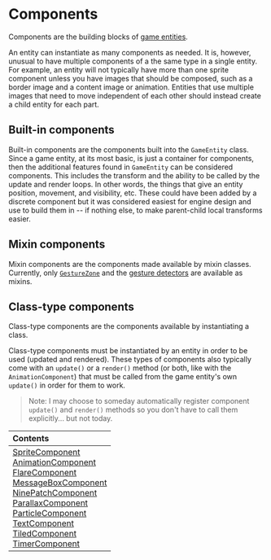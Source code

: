 # Components

Components are the building blocks of [game entities](game_entity.md).

An entity can instantiate as many components as needed.  It is, however, unusual to have multiple components of a the same type in a single entity.  For example, an entity will not typically have more than one sprite component unless you have images that should be composed, such as a border image and a content image or animation.  Entities that use multiple images that need to move independent of each other should instead create a child entity for each part.

## Built-in components

Built-in components are the components built into the `GameEntity` class.  Since a game entity, at its most basic, is just a container for components, then the additional features found in `GameEntity` can be considered components.  This includes the transform and the ability to be called by the update and render loops.  In other words, the things that give an entity position, movement, and visibility, etc.  These could have been added by a discrete component but it was considered easiest for engine design and use to build them in -- if nothing else, to make parent-child local transforms easier.

## Mixin components

Mixin components are the components made available by mixin classes.  Currently, only [`GestureZone`](input.md#gesturezone-mixin) and the [gesture detectors](input.md#gesture-detector-mixins) are available as mixins.

## Class-type components

Class-type components are the components available by instantiating a class.

Class-type components must be instantiated by an entity in order to be used (updated and rendered).  These types of components also typically come with an `update()` or a `render()` method (or both, like with the `AnimationComponent`) that must be called from the game entity's own `update()` in order for them to work.

> Note: I may choose to someday automatically register component `update()` and `render()` methods so you don't have to call them explicitly... but not today. 


| Contents |
| :-- |
| [SpriteComponent](components/sprite.md) <br/> [AnimationComponent](components/animation.md) <br/> [FlareComponent](components/flare.md) <br/> [MessageBoxComponent](components/text.md#messageboxcomponent-class) <br/> [NinePatchComponent](components/nine_patch.md) <br/> [ParallaxComponent](components/parallax.md) <br/> [ParticleComponent](components/particle.md) <br/> [TextComponent](components/text.md) <br/> [TiledComponent](components/tiled.md) <br/> [TimerComponent](components/timer.md) |

